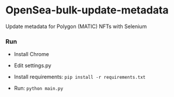 # OpenSea-bulk-update-metadata
Update metadata for Polygon (MATIC) NFTs with Selenium

### Run

- Install Chrome

- Edit settings.py

- Install requirements: `pip install -r requirements.txt`

- Run: `python main.py`